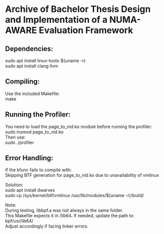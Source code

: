 # Archive of Bachelor Thesis Design and Implementation of a NUMA-AWARE Evaluation Framework

## Dependencies:
sudo apt install linux-tools-$(uname -r)  
sudo apt install clang llvm  

## Compiling:
Use the included Makefile:  
     make  

## Running the Profiler:
You need to load the page_to_nid.ko module before running the profiler:  
    sudo insmod page_to_nid.ko  
Then use:  
     sudo ./profiler <target>  
     
## Error Handling:
If the kfunc fails to compile with:  
     Skipping BTF generation for page_to_nid.ko due to unavailability of vmlinux  
  
 Solution:  
     sudo apt install dwarves  
     sudo cp /sys/kernel/btf/vmlinux /usr/lib/modules/$(uname -r)/build/  

 Note:  
 During testing, libbpf.a was not always in the same folder.  
 This Makefile expects it in /lib64. If needed, update the path to:  
     bpf/usr/lib64/  
 Adjust accordingly if facing linker errors.  

